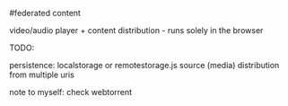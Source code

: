 #federated content

video/audio player + content distribution - runs solely in the browser

TODO:

persistence: localstorage or remotestorage.js
source (media) distribution from multiple uris

note to myself:
check webtorrent
